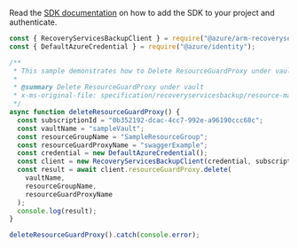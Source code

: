 Read the [SDK documentation](https://github.com/Azure/azure-sdk-for-js/blob/%40azure%2Farm-recoveryservicesbackup_8.1.1/sdk/recoveryservicesbackup/arm-recoveryservicesbackup/README.md) on how to add the SDK to your project and authenticate.

```javascript
const { RecoveryServicesBackupClient } = require("@azure/arm-recoveryservicesbackup");
const { DefaultAzureCredential } = require("@azure/identity");

/**
 * This sample demonstrates how to Delete ResourceGuardProxy under vault
 *
 * @summary Delete ResourceGuardProxy under vault
 * x-ms-original-file: specification/recoveryservicesbackup/resource-manager/Microsoft.RecoveryServices/stable/2021-12-01/examples/ResourceGuardProxyCRUD/DeleteResourceGuardProxy.json
 */
async function deleteResourceGuardProxy() {
  const subscriptionId = "0b352192-dcac-4cc7-992e-a96190ccc68c";
  const vaultName = "sampleVault";
  const resourceGroupName = "SampleResourceGroup";
  const resourceGuardProxyName = "swaggerExample";
  const credential = new DefaultAzureCredential();
  const client = new RecoveryServicesBackupClient(credential, subscriptionId);
  const result = await client.resourceGuardProxy.delete(
    vaultName,
    resourceGroupName,
    resourceGuardProxyName
  );
  console.log(result);
}

deleteResourceGuardProxy().catch(console.error);
```
